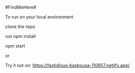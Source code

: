 #FindMeHere#

To run on your local environment

clone the repo

run npm install

npm start

or

Try it out on: https://fastidious-basbousa-110857.netlify.app/
